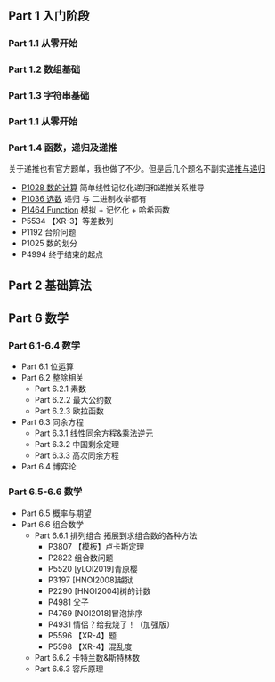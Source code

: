 ## Part 1 入门阶段
### Part 1.1 从零开始
### Part 1.2 数组基础
### Part 1.3 字符串基础
### Part 1.1 从零开始
### Part 1.4 函数，递归及递推
关于递推也有官方题单，我也做了不少。但是后几个题名不副实[递推与递归](递推与递归.md)
* [P1028 数的计算](Recursion/P1028.cpp) 简单线性记忆化递归和递推关系推导
* [P1036 选数](brute-enumeration\P1036.cpp) 递归 与 二进制枚举都有
* [P1464 Function](Recursion/P1464.cpp) 模拟 + 记忆化 + 哈希函数
* P5534 【XR-3】等差数列
* P1192 台阶问题
* P1025 数的划分
* P4994 终于结束的起点
## Part 2 基础算法

## Part 6 数学
### Part 6.1-6.4 数学
* Part 6.1 位运算
* Part 6.2 整除相关
  * Part 6.2.1 素数
  * Part 6.2.2 最大公约数
  * Part 6.2.3 欧拉函数
* Part 6.3 同余方程
  * Part 6.3.1 线性同余方程&乘法逆元
  * Part 6.3.2 中国剩余定理
  * Part 6.3.3 高次同余方程
* Part 6.4 博弈论
### Part 6.5-6.6 数学
* Part 6.5 概率与期望
* Part 6.6 组合数学
  * Part 6.6.1 排列组合 拓展到求组合数的各种方法
    * P3807 【模板】卢卡斯定理
    * P2822 组合数问题
    * P5520 [yLOI2019]青原樱
    * P3197 [HNOI2008]越狱
    * P2290 [HNOI2004]树的计数
    * P4981 父子
    * P4769 [NOI2018]冒泡排序
    * P4931 情侣？给我烧了！（加强版）
    * P5596 【XR-4】题
    * P5598 【XR-4】混乱度
  * Part 6.6.2 卡特兰数&斯特林数
  * Part 6.6.3 容斥原理